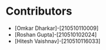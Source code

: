 # Contributors
- [Omkar Dharkar]-[210510110009]
- [Roshan Gupta]-[210510102024]
- [Hitesh Vaishnav]-[210510116033]